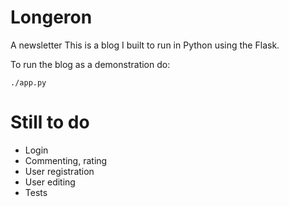 # Longeron
A newsletter
This is a blog I built to run in Python using the Flask.

To run the blog as a demonstration do:

    ./app.py

# Still to do
* Login
* Commenting, rating
* User registration
* User editing
* Tests
